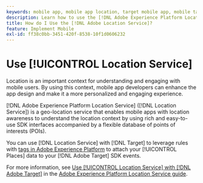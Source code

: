```yaml
---
keywords: mobile app, mobile app location, target mobile app, mobile target locations, location service, adobe experience cloud location service, pois, points of interest, sdk, location, mobile app1
description: Learn how to use the [!DNL Adobe Experience Platform Location Service] to enable your mobile apps with location awareness.
title: How do I Use the [!DNL Adobe Location Service]?
feature: Implement Mobile
exl-id: ff38c0bb-3451-420f-8538-10f1d0606232
---
```

# Use [!UICONTROL Location Service]

Location is an important context for understanding and engaging with mobile users. By using this context, mobile app developers can enhance the app design and make it a more personalized and engaging experience.

[!DNL Adobe Experience Platform Location Service] ([!DNL Location Service]) is a geo-location service that enables mobile apps with location awareness to understand the location context by using rich and easy-to-use SDK interfaces accompanied by a flexible database of points of interests (POIs).

You can use [!DNL Location Service] with [!DNL Target] to leverage rules with [tags in Adobe Experience Platform](https://experienceleague.adobe.com/docs/experience-platform/tags/home.html) to attach your [!UICONTROL Places] data to your [!DNL Adobe Target] SDK events.

For more information, see [Use [!UICONTROL Location Service] with [!DNL Adobe Target]](https://experienceleague.adobe.com/docs/places/using/use-places-with-other-solutions/places-target/places-target.html) in the [Adobe Experience Platform Location Service guide](https://experienceleague.adobe.com/docs/places/using/home.html).
